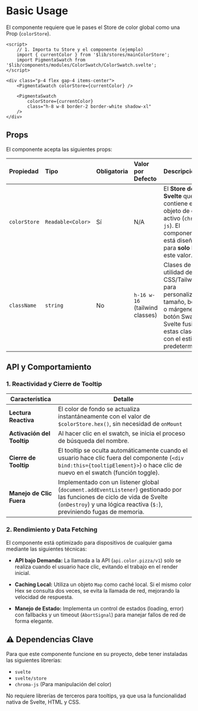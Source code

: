 # Basic Usage

El componente requiere que le pases el Store de color global como una Prop (`colorStore`).

```svelte
<script>
    // 1. Importa tu Store y el componente (ejemplo)
    import { currentColor } from '$lib/stores/mainColorStore'; 
    import PigmentaSwatch from '$lib/components/modules/ColorSwatch/ColorSwatch.svelte';
</script>

<div class="p-4 flex gap-4 items-center">
    <PigmentaSwatch colorStore={currentColor} /> 
    
    <PigmentaSwatch 
        colorStore={currentColor} 
        class="h-8 w-8 border-2 border-white shadow-xl" 
    />
</div>
```

## Props

El componente acepta las siguientes props:

| Propiedad | Tipo | Obligatoria | Valor por Defecto | Descripción |
| :--- | :--- | :--- | :--- | :--- |
| `colorStore` | `Readable<Color>` | Sí | N/A | El **Store de Svelte** que contiene el objeto de color activo (`chroma-js`). El componente está diseñado para **solo leer** este valor. |
| `className` | `string` | No | `h-16 w-16` (tailwind classes) | Clases de utilidad de CSS/Tailwind para personalizar el tamaño, bordes o márgenes del botón Swatch. Svelte fusionará estas clases con el estilo predeterminado. |

## API y Comportamiento

### 1. Reactividad y Cierre de Tooltip

| Característica | Detalle |
|----------------|---------|
| **Lectura Reactiva** | El color de fondo se actualiza instantáneamente con el valor de `$colorStore.hex()`, sin necesidad de `onMount` |
| **Activación del Tooltip** | Al hacer clic en el swatch, se inicia el proceso de búsqueda del nombre. |
| **Cierre de Tooltip** | El tooltip se oculta automáticamente cuando el usuario hace clic fuera del componente (`<div bind:this={tooltipElement}>`) o hace clic de nuevo en el swatch (función toggle). |
| **Manejo de Clic Fuera** | Implementado con un listener global (`document.addEventListener`) gestionado por las funciones de ciclo de vida de Svelte (`onDestroy`) y una lógica reactiva (`$:`), previniendo fugas de memoria. |

### 2. Rendimiento y Data Fetching

El componente está optimizado para dispositivos de cualquier gama mediante las siguientes técnicas:

- **API bajo Demanda:** La llamada a la API (`api.color.pizza/v1`) solo se realiza cuando el usuario hace clic, evitando el trabajo en el render inicial.

- **Caching Local:** Utiliza un objeto `Map` como caché local. Si el mismo color Hex se consulta dos veces, se evita la llamada de red, mejorando la velocidad de respuesta.

- **Manejo de Estado:** Implementa un control de estados (loading, error) con fallbacks y un timeout (`AbortSignal`) para manejar fallos de red de forma elegante.

## ⚠️ Dependencias Clave

Para que este componente funcione en su proyecto, debe tener instaladas las siguientes librerías:

- `svelte`
- `svelte/store`
- `chroma-js` (Para manipulación del color)

No requiere librerías de terceros para tooltips, ya que usa la funcionalidad nativa de Svelte, HTML y CSS.
